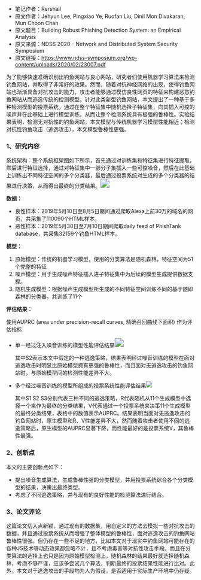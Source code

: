 -   笔记作者：Rershall
-   原文作者：Jehyun Lee, Pingxiao Ye, Ruofan Liu, Dinil Mon Divakaran, Mun Choon Chan
-   原文题目：Building Robust Phishing Detection System: an Empirical Analysis
-   原文来源：NDSS 2020 - Network and Distributed System Security Symposium
-   原文链接：https://www.ndss-symposium.org/wp-content/uploads/2020/02/23007.pdf

为了能够快速准确识别出钓鱼网站与良心网站，研究者们使用机器学习算法来检测钓鱼网站，并取得了非常好的效果。然而，随着对抗神经网络的出现，使得钓鱼网站也渐渐具备对抗攻击的能力，攻击者能够通过模仿良性网页的特征来构建恶意钓鱼网站从而逃逸传统的检测模型。针对此类新型钓鱼网站，本文提出了一种基于多种检测模型的投票系统，通过在整个特征集中随机选择子特征集，向其插入可控的噪声并在此基础上进行模型训练，从而让整个检测系统具有极强的鲁棒性。实验结果表明，检测无对抗性的钓鱼网站，本文模型与传统机器学习模型性能相近；检测对抗性钓鱼攻击（逃逸攻击），本文模型鲁棒性更强。

### 1、研究内容

系统架构：整个系统框架图如下所示，首先通过对训练集和特征集进行特征提取，然后进行特征选择，通过对特征集中一部分子集插入一些可控噪音，然后在此基础上训练出不同特征空间的多个分类器，最后通过投票系统对生成的多个分类器的结果进行决策，从而得出最终的分类结果。<img src="https://pic.downk.cc/item/5ea67655c2a9a83be50d582f.png" style="zoom:150%;" />

**数据：**

- 良性样本：2019年5月10日至8月5日期间通过爬取Alexa上前30万的域名的网页，共采集了110090个HTML样本。
- 恶性样本：2019年5月30日至7月10日期间爬取daily feed of PhishTank database，共采集32159个钓鱼HTML样本。

**模型：**

1. 原始模型：传统的机器学习模型，使用的分类算法是随机森林，特征空间为51个完整的特征
2. 噪声模型：用于生成噪声特征插入进子特征集中为后续的模型生成提供数据支撑。
3. 随机生成模型：根据噪声生成模型所生成的不同特征空间训练不同的基于随即森林的分类器，共训练了11个

**评估结果：**

使用AUPRC (area under precision-recall curves, 精确召回曲线下面积) 作为评估指标

- 单一经过注入噪音训练的模型性能评估结果<img src="https://pic.downk.cc/item/5ea68086c2a9a83be517fbcd.png" style="zoom:150%;" />

  其中S2表示本文中假定的一种逃逸策略，结果表明经过噪音训练的模型在面对逃逸攻击时明显比原始模型拥有更强的鲁棒性，而且面对无逃逸攻击的钓鱼网站时，与原始模型间的检测性能差异不大。

- 多个经过噪音训练的模型所组成的投票系统性能评估结果![](https://pic.downk.cc/item/5ea682cbc2a9a83be51a8060.png)

  其中S1 S2 S3分别代表三种不同的逃逸策略，R代表随机从11个生成模型中选择一个来作为最终的分类结果，V代表通过一个投票系统来决策11个生成模型的最终分类结果，表格中的数值表示AUPRC。结果表明当面对无逃逸攻击的钓鱼网站时，原生模型和R、V性能差异不大，然而随着攻击者使用不同的逃逸策略后，原生模型的AUPRC显著下降，而性能最好的是投票系统V，其鲁棒性最强。

### 2、创新点

本文的主要创新点如下：

-   提出噪音生成算法，生成鲁棒性强的分类模型，并用投票系统综合各个分类模型的结果，决策出最终类型。
-   考虑了不同逃逸策略，并与现有的良好性能的检测算法进行结合。

### 3、论文评论

这篇论文切入点新颖，通过现有的数据集，用自定义的方法去模拟一些对抗攻击的数据，并且通过投票系统从而增强了整体模型的鲁棒性，面对逃逸攻击的钓鱼网站鲁棒性很强。但仍存在一些不足的地方，比如本文对于现实中钓鱼网站可能存在的各种JS技术等动态效果都忽略不计，且不考虑毒害等对抗性攻击手段。而且在分类算法的选择上也只是因为原始模型检测上，随机森林的结果最好就选择随机森林，考虑不够严谨，应该多尝试几个算法，判断最终的投票结果性能进行比对。此外，本文对于逃逸攻击的手段均为人为假设，是否适用于实际生产环境中仍存疑。

